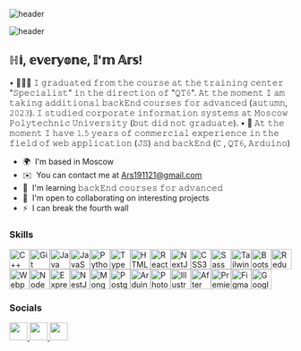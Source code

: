 ![header](https://capsule-render.vercel.app/api?type=waving&color=gradient&height=256&section=header&text=ℍ𝕚%20𝕖𝕧𝕖𝕣𝕪𝕠𝕟𝕖!&fontSize=75&animation=fadeIn&fontAlignY=38&desc=𝕀%10'%10𝕞%20𝔸𝕣𝕤!descAlignY=51&descAlign=62)

![header](https://capsule-render.vercel.app/api?type=waving&color=gradient&height=256&section=header&text=ℍ𝕚%20𝕖𝕧𝕖𝕣𝕪𝕠𝕟𝕖!&fontSize=75&animation=fadeIn&fontAlignY=38&desc=𝕀%10'%10𝕞%20𝔸𝕣𝕤%10!&descAlignY=51&descAlign=62)

ℍ𝕚, 𝕖𝕧𝕖𝕣𝕪𝕠𝕟𝕖, 𝕀'𝕞 𝔸𝕣𝕤!
------------------------------------

• 👨🏻‍🎓 𝙸 𝚐𝚛𝚊𝚍𝚞𝚊𝚝𝚎𝚍 𝚏𝚛𝚘𝚖 𝚝𝚑𝚎 𝚌𝚘𝚞𝚛𝚜𝚎 𝚊𝚝 𝚝𝚑𝚎 𝚝𝚛𝚊𝚒𝚗𝚒𝚗𝚐 𝚌𝚎𝚗𝚝𝚎𝚛 "𝚂𝚙𝚎𝚌𝚒𝚊𝚕𝚒𝚜𝚝" 𝚒𝚗 𝚝𝚑𝚎 𝚍𝚒𝚛𝚎𝚌𝚝𝚒𝚘𝚗 𝚘𝚏 "𝚀𝚃𝟼". 𝙰𝚝 𝚝𝚑𝚎 𝚖𝚘𝚖𝚎𝚗𝚝 𝙸 𝚊𝚖 𝚝𝚊𝚔𝚒𝚗𝚐 𝚊𝚍𝚍𝚒𝚝𝚒𝚘𝚗𝚊𝚕 𝚋𝚊𝚌𝚔𝙴𝚗𝚍 𝚌𝚘𝚞𝚛𝚜𝚎𝚜 𝚏𝚘𝚛 𝚊𝚍𝚟𝚊𝚗𝚌𝚎𝚍 (𝚊𝚞𝚝𝚞𝚖𝚗, 𝟸𝟶𝟸𝟹). 𝙸 𝚜𝚝𝚞𝚍𝚒𝚎𝚍 𝚌𝚘𝚛𝚙𝚘𝚛𝚊𝚝𝚎 𝚒𝚗𝚏𝚘𝚛𝚖𝚊𝚝𝚒𝚘𝚗 𝚜𝚢𝚜𝚝𝚎𝚖𝚜 𝚊𝚝 𝙼𝚘𝚜𝚌𝚘𝚠 𝙿𝚘𝚕𝚢𝚝𝚎𝚌𝚑𝚗𝚒𝚌 𝚄𝚗𝚒𝚟𝚎𝚛𝚜𝚒𝚝𝚢 (𝚋𝚞𝚝 𝚍𝚒𝚍 𝚗𝚘𝚝 𝚐𝚛𝚊𝚍𝚞𝚊𝚝𝚎). • 💼 𝙰𝚝 𝚝𝚑𝚎 𝚖𝚘𝚖𝚎𝚗𝚝 𝙸 𝚑𝚊𝚟𝚎 𝟷.𝟻 𝚢𝚎𝚊𝚛𝚜 𝚘𝚏 𝚌𝚘𝚖𝚖𝚎𝚛𝚌𝚒𝚊𝚕 𝚎𝚡𝚙𝚎𝚛𝚒𝚎𝚗𝚌𝚎 𝚒𝚗 𝚝𝚑𝚎 𝚏𝚒𝚎𝚕𝚍 𝚘𝚏 𝚠𝚎𝚋 𝚊𝚙𝚙𝚕𝚒𝚌𝚊𝚝𝚒𝚘𝚗 (𝙹𝚂) 𝚊𝚗𝚍 𝚋𝚊𝚌𝚔𝙴𝚗𝚍 (𝙲 , 𝚀𝚃𝟼, 𝙰𝚛𝚍𝚞𝚒𝚗𝚘)

* 🌍  I'm based in Moscow
* ✉️  You can contact me at [Ars191121@gmail.com](mailto:Ars191121@gmail.com)
* 🧠  I'm learning 𝚋𝚊𝚌𝚔𝙴𝚗𝚍 𝚌𝚘𝚞𝚛𝚜𝚎𝚜 𝚏𝚘𝚛 𝚊𝚍𝚟𝚊𝚗𝚌𝚎𝚍
* 🤝  I'm open to collaborating on interesting projects
* ⚡  I can break the fourth wall

### Skills


<p align="left">
<a href="https://docs.microsoft.com/en-us/cpp/?view=msvc-170" target="_blank" rel="noreferrer"><img src="https://raw.githubusercontent.com/danielcranney/readme-generator/main/public/icons/skills/cplusplus-colored.svg" width="36" height="36" alt="C++" /></a><a href="https://git-scm.com/" target="_blank" rel="noreferrer"><img src="https://raw.githubusercontent.com/danielcranney/readme-generator/main/public/icons/skills/git-colored.svg" width="36" height="36" alt="Git" /></a><a href="https://www.oracle.com/java/" target="_blank" rel="noreferrer"><img src="https://raw.githubusercontent.com/danielcranney/readme-generator/main/public/icons/skills/java-colored.svg" width="36" height="36" alt="Java" /></a><a href="https://developer.mozilla.org/en-US/docs/Web/JavaScript" target="_blank" rel="noreferrer"><img src="https://raw.githubusercontent.com/danielcranney/readme-generator/main/public/icons/skills/javascript-colored.svg" width="36" height="36" alt="JavaScript" /></a><a href="https://www.python.org/" target="_blank" rel="noreferrer"><img src="https://raw.githubusercontent.com/danielcranney/readme-generator/main/public/icons/skills/python-colored.svg" width="36" height="36" alt="Python" /></a><a href="https://www.typescriptlang.org/" target="_blank" rel="noreferrer"><img src="https://raw.githubusercontent.com/danielcranney/readme-generator/main/public/icons/skills/typescript-colored.svg" width="36" height="36" alt="TypeScript" /></a><a href="https://developer.mozilla.org/en-US/docs/Glossary/HTML5" target="_blank" rel="noreferrer"><img src="https://raw.githubusercontent.com/danielcranney/readme-generator/main/public/icons/skills/html5-colored.svg" width="36" height="36" alt="HTML5" /></a><a href="https://reactjs.org/" target="_blank" rel="noreferrer"><img src="https://raw.githubusercontent.com/danielcranney/readme-generator/main/public/icons/skills/react-colored.svg" width="36" height="36" alt="React" /></a><a href="https://nextjs.org/docs" target="_blank" rel="noreferrer"><img src="https://raw.githubusercontent.com/danielcranney/readme-generator/main/public/icons/skills/nextjs-colored.svg" width="36" height="36" alt="NextJs" /></a><a href="https://www.w3.org/TR/CSS/#css" target="_blank" rel="noreferrer"><img src="https://raw.githubusercontent.com/danielcranney/readme-generator/main/public/icons/skills/css3-colored.svg" width="36" height="36" alt="CSS3" /></a><a href="https://sass-lang.com/" target="_blank" rel="noreferrer"><img src="https://raw.githubusercontent.com/danielcranney/readme-generator/main/public/icons/skills/sass-colored.svg" width="36" height="36" alt="Sass" /></a><a href="https://tailwindcss.com/" target="_blank" rel="noreferrer"><img src="https://raw.githubusercontent.com/danielcranney/readme-generator/main/public/icons/skills/tailwindcss-colored.svg" width="36" height="36" alt="TailwindCSS" /></a><a href="https://getbootstrap.com/" target="_blank" rel="noreferrer"><img src="https://raw.githubusercontent.com/danielcranney/readme-generator/main/public/icons/skills/bootstrap-colored.svg" width="36" height="36" alt="Bootstrap" /></a><a href="https://redux.js.org/" target="_blank" rel="noreferrer"><img src="https://raw.githubusercontent.com/danielcranney/readme-generator/main/public/icons/skills/redux-colored.svg" width="36" height="36" alt="Redux" /></a><a href="https://webpack.js.org/" target="_blank" rel="noreferrer"><img src="https://raw.githubusercontent.com/danielcranney/readme-generator/main/public/icons/skills/webpack-colored.svg" width="36" height="36" alt="Webpack" /></a><a href="https://nodejs.org/en/" target="_blank" rel="noreferrer"><img src="https://raw.githubusercontent.com/danielcranney/readme-generator/main/public/icons/skills/nodejs-colored.svg" width="36" height="36" alt="NodeJS" /></a><a href="https://expressjs.com/" target="_blank" rel="noreferrer"><img src="https://raw.githubusercontent.com/danielcranney/readme-generator/main/public/icons/skills/express-colored.svg" width="36" height="36" alt="Express" /></a><a href="https://docs.nestjs.com/" target="_blank" rel="noreferrer"><img src="https://raw.githubusercontent.com/danielcranney/readme-generator/main/public/icons/skills/nestjs-colored.svg" width="36" height="36" alt="NestJS" /></a><a href="https://www.mongodb.com/" target="_blank" rel="noreferrer"><img src="https://raw.githubusercontent.com/danielcranney/readme-generator/main/public/icons/skills/mongodb-colored.svg" width="36" height="36" alt="MongoDB" /></a><a href="https://www.postgresql.org/" target="_blank" rel="noreferrer"><img src="https://raw.githubusercontent.com/danielcranney/readme-generator/main/public/icons/skills/postgresql-colored.svg" width="36" height="36" alt="PostgreSQL" /></a><a href="https://store.arduino.cc/?gclid=Cj0KCQjw2eilBhCCARIsAG0Pf8uueBifykWcsSS4LPESeGQfxGVKJYnzV7bz471XfknQJy_1VINVWM8aAkLtEALw_wcB" target="_blank" rel="noreferrer"><img src="https://raw.githubusercontent.com/danielcranney/readme-generator/main/public/icons/skills/arduino-colored.svg" width="36" height="36" alt="Arduino" /></a><a href="https://www.adobe.com/uk/products/photoshop.html" target="_blank" rel="noreferrer"><img src="https://raw.githubusercontent.com/danielcranney/readme-generator/main/public/icons/skills/photoshop-colored.svg" width="36" height="36" alt="Photoshop" /></a><a href="https://www.adobe.com/uk/products/illustrator.html" target="_blank" rel="noreferrer"><img src="https://raw.githubusercontent.com/danielcranney/readme-generator/main/public/icons/skills/illustrator-colored.svg" width="36" height="36" alt="Illustrator" /></a><a href="https://www.adobe.com/uk/products/aftereffects.html" target="_blank" rel="noreferrer"><img src="https://raw.githubusercontent.com/danielcranney/readme-generator/main/public/icons/skills/aftereffects-colored.svg" width="36" height="36" alt="After Effects" /></a><a href="https://www.adobe.com/uk/products/premiere.html" target="_blank" rel="noreferrer"><img src="https://raw.githubusercontent.com/danielcranney/readme-generator/main/public/icons/skills/premierepro-colored.svg" width="36" height="36" alt="Premiere Pro" /></a><a href="https://www.figma.com/" target="_blank" rel="noreferrer"><img src="https://raw.githubusercontent.com/danielcranney/readme-generator/main/public/icons/skills/figma-colored.svg" width="36" height="36" alt="Figma" /></a><a href="https://cloud.google.com/" target="_blank" rel="noreferrer"><img src="https://raw.githubusercontent.com/danielcranney/readme-generator/main/public/icons/skills/googlecloud-colored.svg" width="36" height="36" alt="Google Cloud" /></a>
</p>


### Socials

<p align="left"> <a href="https://www.github.com/ArsShon2000" target="_blank" rel="noreferrer"> <picture> <source media="(prefers-color-scheme: dark)" srcset="https://raw.githubusercontent.com/danielcranney/readme-generator/main/public/icons/socials/github-dark.svg" /> <source media="(prefers-color-scheme: light)" srcset="https://raw.githubusercontent.com/danielcranney/readme-generator/main/public/icons/socials/github.svg" /> <img src="https://raw.githubusercontent.com/danielcranney/readme-generator/main/public/icons/socials/github.svg" width="32" height="32" /> </picture> </a> <a href="https://ArsShon2000.hashnode.dev" target="_blank" rel="noreferrer"> <picture> <source media="(prefers-color-scheme: dark)" srcset="undefined" /> <source media="(prefers-color-scheme: light)" srcset="https://raw.githubusercontent.com/danielcranney/readme-generator/main/public/icons/socials/hashnode.svg" /> <img src="https://raw.githubusercontent.com/danielcranney/readme-generator/main/public/icons/socials/hashnode.svg" width="32" height="32" /> </picture> </a> <a href="http://www.instagram.com/baobaao_" target="_blank" rel="noreferrer"> <picture> <source media="(prefers-color-scheme: dark)" srcset="undefined" /> <source media="(prefers-color-scheme: light)" srcset="https://raw.githubusercontent.com/danielcranney/readme-generator/main/public/icons/socials/instagram.svg" /> <img src="https://raw.githubusercontent.com/danielcranney/readme-generator/main/public/icons/socials/instagram.svg" width="32" height="32" /> </picture> </a></p>
